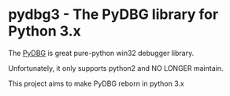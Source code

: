 # pydbg3 - The PyDBG library for Python 3.x

The [PyDBG](https://github.com/OpenRCE/pydbg) is great pure-python win32 debugger library.

Unfortunately, it only supports python2 and NO LONGER maintain.

This project aims to make PyDBG reborn in python 3.x
